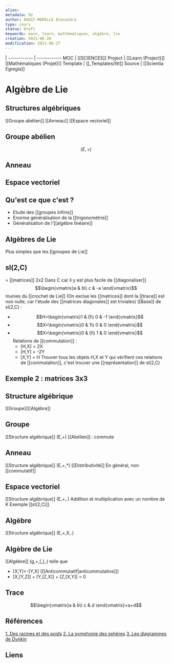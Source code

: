 ```yaml
---
alias:
metadata: 02
author: AUGST-MERELLE Alexandra
type: cours
status: draft
keywords: main, learn, mathématiques, algèbre, lie
creation: 2021-06-26
modification: 2021-06-27
---
```

 | 
------------ | ------------
MOC | [[SCIENCES]]
Project | [[Learn (Project)]] [[Mathématiques (Projet)]]
Template | [[_Templates/litt]]
Source | [[Scientia Egregia]]
# Algèbre de Lie
## Structures algébriques
[[Groupe abélien]]
[[Anneau]]
[[Espace vectoriel]]
## Groupe abélien
$$(E,+)$$
## Anneau
## Espace vectoriel
## Qu'est ce que c'est ?
- Etude des [[groupes infinis]]
- Enorme généralisation de la [[trigonométrie]]
- Généralisation de l'[[algèbre linéaire]]
## Algèbres de Lie
Plus simples que les [[groupes de Lie]]
## sl(2,C)
= [[matrices]] 2x2
Dans C car il y est plus facile de [[diagonaliser]]
$$\begin{vmatrix}a & b\\
c & -a
\end{vmatrix}$$
munies du [[crochet de Lie]]
(On exclue les [[matrices]] dont la [[trace]] est non nulle, car l'étude des [[matrices diagonales]] est triviales)
[[Base]] de sl(2,C) :
  - $$H=\begin{vmatrix}1 & 0\\
0 & -1
\end{vmatrix}$$
  - $$X=\begin{vmatrix}0 & 1\\
0 & 0
\end{vmatrix}$$
- $$X=\begin{vmatrix}0 & 0\\
1 & 0
\end{vmatrix}$$
Relations de [[commutation]] :
  - \[H,X\] = 2X
  - \[H,Y\] = -2Y
  - \[X,Y\] = H
Trouver tous les objets H,X et Y qui vérifient ces relations de [[commutation]], c'est trouver une [[représentation]] de sl(2,C)
## Exemple 2 : matrices 3x3

## Structure algébrique
[[Groupe]][[Algèbre]]
## Groupe
[[Structure algébrique]]
(E,+)
[[Abélien]] : commute
## Anneau
[[Structure algébrique]]
(E,+,\*)
[[Distributivité]]
En général, non [[commutatif]]
## Espace vectoriel
[[Structure algébrique]]
(E,+,.)
Addition et multiplication avec un nombre de K
Exemple [[sl(2,C)]]
## Algèbre
[[Structure algébrique]]
(E,+,X,.)
## Algèbre de Lie
[[Algèbre]] (g,+,\[,\],.) telle que
  - [X,Y]=-[Y,X] ([[Anticommutatif|anticommutative]])
  - \[X,\[Y,Z\]\] + \[Y,\[Z,X\]\] + \[Z,\[X,Y\]\] = 0
## Trace
$$\begin{vmatrix}a & b\\
c & d
\end{vmatrix}=a+d$$
## Références
[1. Des racines et des poids](https://www.youtube.com/watch?v=AZcQRDCJgxk)
[2. La symphonie des sphères](https://www.youtube.com/watch?v=v2TZahbPaKY)
[3. Les diagrammes de Dynkin](https://www.youtube.com/watch?v=O0Z6bsRzI6w)
## Liens